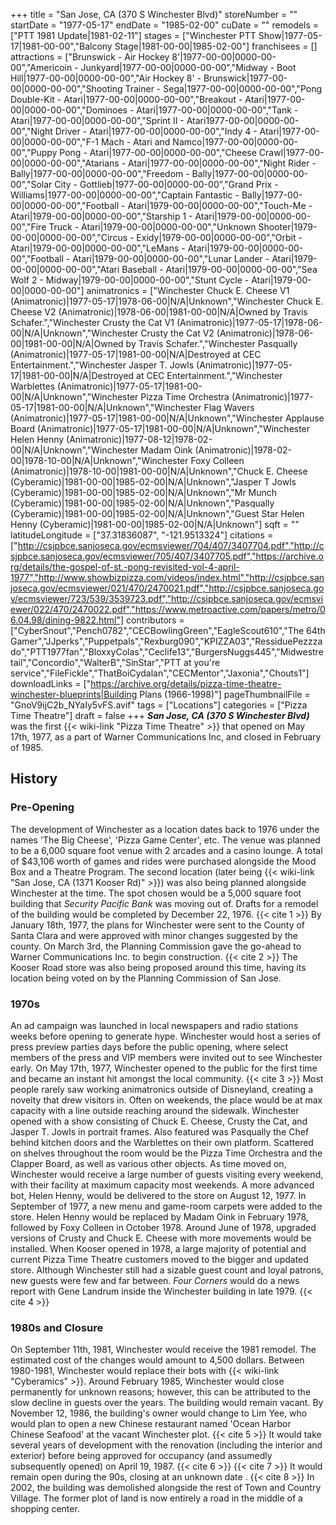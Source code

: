 +++
title = "San Jose, CA (370 S Winchester Blvd)"
storeNumber = ""
startDate = "1977-05-17"
endDate = "1985-02-00"
cuDate = ""
remodels = ["PTT 1981 Update|1981-02-11"]
stages = ["Winchester PTT Show|1977-05-17|1981-00-00","Balcony Stage|1981-00-00|1985-02-00"]
franchisees = []
attractions = ["Brunswick - Air Hockey 8'|1977-00-00|0000-00-00","Americoin - Junkyard|1977-00-00|0000-00-00","Midway - Boot Hill|1977-00-00|0000-00-00","Air Hockey 8' - Brunswick|1977-00-00|0000-00-00","Shooting Trainer - Sega|1977-00-00|0000-00-00","Pong Double-Kit - Atari|1977-00-00|0000-00-00","Breakout - Atari|1977-00-00|0000-00-00","Dominoes - Atari|1977-00-00|0000-00-00","Tank - Atari|1977-00-00|0000-00-00","Sprint II - Atari1977-00-00|0000-00-00","Night Driver - Atari|1977-00-00|0000-00-00","Indy 4 - Atari|1977-00-00|0000-00-00","F-1 Mach - Atari and Namco|1977-00-00|0000-00-00","Puppy Pong - Atari|1977-00-00|0000-00-00","Cheese Crawl|1977-00-00|0000-00-00","Atarians - Atari|1977-00-00|0000-00-00","Night Rider - Bally|1977-00-00|0000-00-00","Freedom - Bally|1977-00-00|0000-00-00","Solar City - Gottlieb|1977-00-00|0000-00-00","Grand Prix - Williams|1977-00-00|0000-00-00","Captain Fantastic - Bally|1977-00-00|0000-00-00","Football - Atari|1979-00-00|0000-00-00","Touch-Me - Atari|1979-00-00|0000-00-00","Starship 1 - Atari|1979-00-00|0000-00-00","Fire Truck - Atari|1979-00-00|0000-00-00","Unknown Shooter|1979-00-00|0000-00-00","Circus - Exidy|1979-00-00|0000-00-00","Orbit - Atari|1979-00-00|0000-00-00","LeMans - Atari|1979-00-00|0000-00-00","Football - Atari|1979-00-00|0000-00-00","Lunar Lander - Atari|1979-00-00|0000-00-00","Atari Baseball - Atari|1979-00-00|0000-00-00","Sea Wolf 2 - Midway|1979-00-00|0000-00-00","Stunt Cycle - Atari|1979-00-00|0000-00-00"]
animatronics = ["Winchester Chuck E. Cheese V1 (Animatronic)|1977-05-17|1978-06-00|N/A|Unknown","Winchester Chuck E. Cheese V2 (Animatronic)|1978-06-00|1981-00-00|N/A|Owned by Travis Schafer.","Winchester Crusty the Cat V1 (Animatronic)|1977-05-17|1978-06-00|N/A|Unknown","Winchester Crusty the Cat V2 (Animatronic)|1978-06-00|1981-00-00|N/A|Owned by Travis Schafer.","Winchester Pasqually (Animatronic)|1977-05-17|1981-00-00|N/A|Destroyed at CEC Entertainment.","Winchester Jasper T. Jowls (Animatronic)|1977-05-17|1981-00-00|N/A|Destroyed at CEC Entertainment.","Winchester Warblettes (Animatronic)|1977-05-17|1981-00-00|N/A|Unknown","Winchester Pizza Time Orchestra (Animatronic)|1977-05-17|1981-00-00|N/A|Unknown","Winchester Flag Wavers (Animatronic)|1977-05-17|1981-00-00|N/A|Unknown","Winchester Applause Board (Animatronic)|1977-05-17|1981-00-00|N/A|Unknown","Winchester Helen Henny (Animatronic)|1977-08-12|1978-02-00|N/A|Unknown","Winchester Madam Oink (Animatronic)|1978-02-00|1978-10-00|N/A|Unknown","Winchester Foxy Colleen (Animatronic)|1978-10-00|1981-00-00|N/A|Unknown","Chuck E. Cheese (Cyberamic)|1981-00-00|1985-02-00|N/A|Unknown","Jasper T Jowls (Cyberamic)|1981-00-00|1985-02-00|N/A|Unknown","Mr Munch (Cyberamic)|1981-00-00|1985-02-00|N/A|Unknown","Pasqually (Cyberamic)|1981-00-00|1985-02-00|N/A|Unknown","Guest Star Helen Henny (Cyberamic)|1981-00-00|1985-02-00|N/A|Unknown"]
sqft = ""
latitudeLongitude = ["37.31836087", "-121.9513324"]
citations = ["http://csjpbce.sanjoseca.gov/ecmsviewer/704/407/3407704.pdf","http://csjpbce.sanjoseca.gov/ecmsviewer/705/407/3407705.pdf","https://archive.org/details/the-gospel-of-st.-pong-revisited-vol-4-april-1977","http://www.showbizpizza.com/videos/index.html","http://csjpbce.sanjoseca.gov/ecmsviewer/021/470/2470021.pdf","http://csjpbce.sanjoseca.gov/ecmsviewer/723/539/3539723.pdf","http://csjpbce.sanjoseca.gov/ecmsviewer/022/470/2470022.pdf","https://www.metroactive.com/papers/metro/06.04.98/dining-9822.html"]
contributors = ["CyberSnout","Pench0782","CECBowlingGreen","EagleScout610","The 64th Gamer","JJperks","Puppetpals","Rexburg090","KPIZZA03","RessiduePezzzado","PTT1977fan","BloxxyColas","Ceclife13","BurgersNuggs445","Midwestretail","Concordio","WalterB","SinStar","PTT at you're service","FileFickle","ThatBoiCydalan","CECMentor","Jaxonia","Chouts1"]
downloadLinks = ["https://archive.org/details/pizza-time-theatre-winchester-blueprints|Building Plans (1966-1998)"]
pageThumbnailFile = "GnoV9ijC2b_NYaIy5vFS.avif"
tags = ["Locations"]
categories = ["Pizza Time Theatre"]
draft = false
+++
***San Jose, CA (370 S Winchester Blvd)*** was the first {{< wiki-link "Pizza Time Theatre" >}} that opened on May 17th, 1977, as a part of Warner Communications Inc, and closed in February of 1985.

## History
### Pre-Opening

The development of Winchester as a location dates back to 1976 under the names 'The Big Cheese', 'Pizza Game Center', etc. The venue was planned to be a 6,000 square foot venue with 2 arcades and a casino lounge. A total of $43,106 worth of games and rides were purchased alongside the Mood Box and a Theatre Program. The second location (later being {{< wiki-link "San Jose, CA (1371 Kooser Rd)" >}}) was also being planned alongside Winchester at the time. The spot chosen would be a 5,000 square foot building that *Security Pacific Bank* was moving out of. Drafts for a remodel of the building would be completed by December 22, 1976. {{< cite 1 >}} By January 18th, 1977, the plans for Winchester were sent to the County of Santa Clara and were approved with minor changes suggested by the county. On March 3rd, the Planning Commission gave the go-ahead to Warner Communications Inc. to begin construction. {{< cite 2 >}} The Kooser Road store was also being proposed around this time, having its location being voted on by the Planning Commission of San Jose.

### 1970s
An ad campaign was launched in local newspapers and radio stations weeks before opening to generate hype. Winchester would host a series of press preview parties days before the public opening, where select members of the press and VIP members were invited out to see Winchester early. On May 17th, 1977, Winchester opened to the public for the first time and became an instant hit amongst the local community. {{< cite 3 >}} Most people rarely saw working animatronics outside of Disneyland, creating a novelty that drew visitors in. Often on weekends, the place would be at max capacity with a line outside reaching around the sidewalk. Winchester opened with a show consisting of Chuck E. Cheese, Crusty the Cat, and Jasper T. Jowls in portrait frames. Also featured was Pasqually the Chef behind kitchen doors and the Warblettes on their own platform. Scattered on shelves throughout the room would be the Pizza Time Orchestra and the Clapper Board, as well as various other objects. As time moved on, Winchester would receive a large number of guests visiting every weekend, with their facility at maximum capacity most weekends. A more advanced bot, Helen Henny, would be delivered to the store on August 12, 1977. In September of 1977, a new menu and game-room carpets were added to the store. Helen Henny would be replaced by Madam Oink in February 1978, followed by Foxy Colleen in October 1978. Around June of 1978, upgraded versions of Crusty and Chuck E. Cheese with more movements would be installed. When Kooser opened in 1978, a large majority of potential and current Pizza Time Theatre customers moved to the bigger and updated store. Although Winchester still had a sizable guest count and loyal patrons, new guests were few and far between. *Four Corners* would do a news report with Gene Landrum inside the Winchester building in late 1979. {{< cite 4 >}} 

### 1980s and Closure
On September 11th, 1981, Winchester would receive the 1981 remodel. The estimated cost of the changes would amount to 4,500 dollars. Between 1980-1981, Winchester would replace their bots with {{< wiki-link "Cyberamics" >}}. Around February 1985, Winchester would close permanently for unknown reasons; however, this can be attributed to the slow decline in guests over the years. The building would remain vacant. By November 12, 1986, the building's owner would change to Lim Yee, who would plan to open a new Chinese restaurant named 'Ocean Harbor Chinese Seafood' at the vacant Winchester plot. {{< cite 5 >}} It would take several years of development with the renovation (including the interior and exterior) before being approved for occupancy (and assumedly subsequently opened) on April 19, 1987. {{< cite 6 >}} {{< cite 7 >}} It would remain open during the 90s, closing at an unknown date . {{< cite 8 >}} In 2002, the building was demolished alongside the rest of Town and Country Village. The former plot of land is now entirely a road in the middle of a shopping center.
